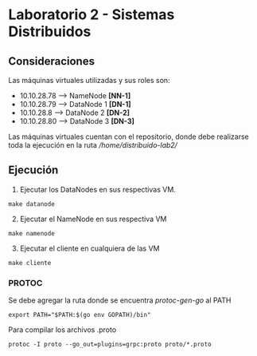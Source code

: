 # Laboratorio 2 - Sistemas Distribuidos

## Consideraciones
Las máquinas virtuales utilizadas y sus roles son:
- 10.10.28.78  --> NameNode **[NN-1]**
- 10.10.28.79  --> DataNode 1 **[DN-1]**
- 10.10.28.8  --> DataNode 2 **[DN-2]**
- 10.10.28.80  --> DataNode 3 **[DN-3]**

Las máquinas virtuales cuentan con el repositorio, donde debe realizarse toda la ejecución en la ruta */home/distribuido-lab2/*

## Ejecución
1. Ejecutar los DataNodes en sus respectivas VM.
```console
make datanode
```

2. Ejecutar el NameNode en sus respectiva VM
```console
make namenode
```

3. Ejecutar el cliente en cualquiera de las VM
```console
make cliente 
```

### PROTOC
Se debe agregar la ruta donde se encuentra *protoc-gen-go* al PATH
```console
export PATH="$PATH:$(go env GOPATH)/bin"
```
Para compilar los archivos .proto
```console
protoc -I proto --go_out=plugins=grpc:proto proto/*.proto
```